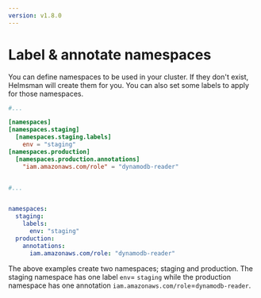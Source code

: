 ```yaml
---
version: v1.8.0
---
```


# Label & annotate namespaces

You can define namespaces to be used in your cluster. If they don't exist, Helmsman will create them for you. You can also set some labels to apply for those namespaces.

```toml
#...

[namespaces]
[namespaces.staging]
  [namespaces.staging.labels]
    env = "staging"
[namespaces.production]
  [namespaces.production.annotations]
    "iam.amazonaws.com/role" = "dynamodb-reader"


#...
```

```yaml

namespaces:
  staging:
    labels:
      env: "staging"
  production:
    annotations:
      iam.amazonaws.com/role: "dynamodb-reader"

```

The above examples create two namespaces; staging and production. The staging namespace has one label `env`= `staging` while the production namespace has one annotation `iam.amazonaws.com/role`=`dynamodb-reader`.
